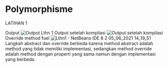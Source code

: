 # Polymorphisme
LATIHAN 1

Output
![Output Lthn 1](https://user-images.githubusercontent.com/85090045/120883693-daedfd00-c608-11eb-98f4-72cc0d0c89a8.png)
Output setelah kompilasi
![Output setelah kompilasi](https://user-images.githubusercontent.com/85090045/120883707-ee00cd00-c608-11eb-9b43-442b255dfab5.png)
Override method fuel
![Lthn1 - NetBeans IDE 8 2 05_06_2021 14_19_51](https://user-images.githubusercontent.com/85090045/120883762-361fef80-c609-11eb-9991-9e0292a93461.png)
Langkah abstract dan override berbeda karena method abstract adalah method yang tidak memiliki implementasi, sedangkan method override adalah method dengan properti yang sama namun dengan implementasi yang berbeda. 
